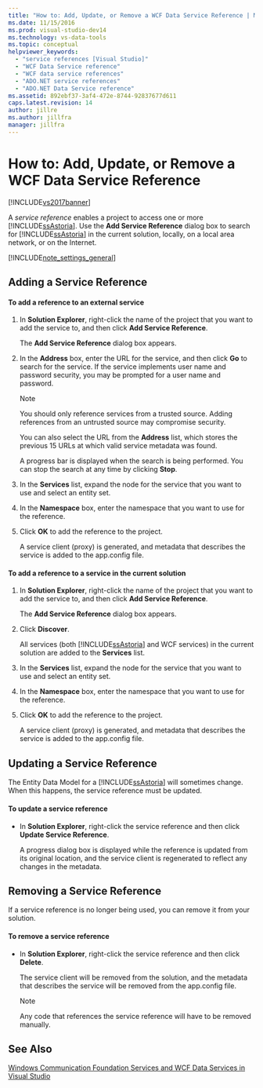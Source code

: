 ```yaml
---
title: "How to: Add, Update, or Remove a WCF Data Service Reference | Microsoft Docs"
ms.date: 11/15/2016
ms.prod: visual-studio-dev14
ms.technology: vs-data-tools
ms.topic: conceptual
helpviewer_keywords:
  - "service references [Visual Studio]"
  - "WCF Data Service reference"
  - "WCF data service references"
  - "ADO.NET service references"
  - "ADO.NET Data Service reference"
ms.assetid: 892ebf37-3af4-472e-8744-92837677d611
caps.latest.revision: 14
author: jillre
ms.author: jillfra
manager: jillfra
---
```

# How to: Add, Update, or Remove a WCF Data Service Reference
[!INCLUDE[vs2017banner](../includes/vs2017banner.md)]

A *service reference* enables a project to access one or more [!INCLUDE[ssAstoria](../includes/ssastoria-md.md)]. Use the **Add Service Reference** dialog box to search for [!INCLUDE[ssAstoria](../includes/ssastoria-md.md)] in the current solution, locally, on a local area network, or on the Internet.

 [!INCLUDE[note_settings_general](../includes/note-settings-general-md.md)]

## Adding a Service Reference

#### To add a reference to an external service

1. In **Solution Explorer**, right-click the name of the project that you want to add the service to, and then click **Add Service Reference**.

     The **Add Service Reference** dialog box appears.

2. In the **Address** box, enter the URL for the service, and then click **Go** to search for the service. If the service implements user name and password security, you may be prompted for a user name and password.

    > [!NOTE]
    > You should only reference services from a trusted source. Adding references from an untrusted source may compromise security.

     You can also select the URL from the **Address** list, which stores the previous 15 URLs at which valid service metadata was found.

     A progress bar is displayed when the search is being performed. You can stop the search at any time by clicking **Stop**.

3. In the **Services** list, expand the node for the service that you want to use and select an entity set.

4. In the **Namespace** box, enter the namespace that you want to use for the reference.

5. Click **OK** to add the reference to the project.

     A service client (proxy) is generated, and metadata that describes the service is added to the app.config file.

#### To add a reference to a service in the current solution

1. In **Solution Explorer**, right-click the name of the project that you want to add the service to, and then click **Add Service Reference**.

     The **Add Service Reference** dialog box appears.

2. Click **Discover**.

     All services (both [!INCLUDE[ssAstoria](../includes/ssastoria-md.md)] and WCF services) in the current solution are added to the **Services** list.

3. In the **Services** list, expand the node for the service that you want to use and select an entity set.

4. In the **Namespace** box, enter the namespace that you want to use for the reference.

5. Click **OK** to add the reference to the project.

     A service client (proxy) is generated, and metadata that describes the service is added to the app.config file.

## Updating a Service Reference
 The Entity Data Model for a [!INCLUDE[ssAstoria](../includes/ssastoria-md.md)] will sometimes change. When this happens, the service reference must be updated.

#### To update a service reference

- In **Solution Explorer**, right-click the service reference and then click **Update Service Reference**.

     A progress dialog box is displayed while the reference is updated from its original location, and the service client is regenerated to reflect any changes in the metadata.

## Removing a Service Reference
 If a service reference is no longer being used, you can remove it from your solution.

#### To remove a service reference

- In **Solution Explorer**, right-click the service reference and then click **Delete**.

     The service client will be removed from the solution, and the metadata that describes the service will be removed from the app.config file.

    > [!NOTE]
    > Any code that references the service reference will have to be removed manually.

## See Also
 [Windows Communication Foundation Services and WCF Data Services in Visual Studio](../data-tools/windows-communication-foundation-services-and-wcf-data-services-in-visual-studio.md)
